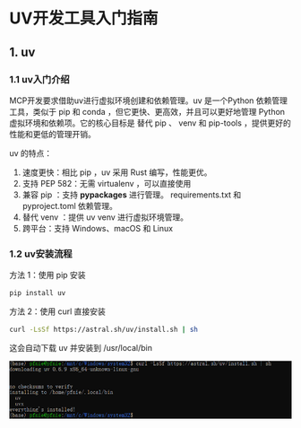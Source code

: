 # UV开发工具入门指南

## 1. uv

### 1.1 uv入门介绍

MCP开发要求借助uv进行虚拟环境创建和依赖管理。uv 是一个Python 依赖管理工具，类似于  pip 和  conda ，但它更快、更高效，并且可以更好地管理 Python 虚拟环境和依赖项。它的核心目标是 替代  pip 、 venv 和  pip-tools  ，提供更好的性能和更低的管理开销。 

uv 的特点： 

1. 速度更快：相比  pip ，uv 采用 Rust 编写，性能更优。
2.  支持 PEP 582：无需  virtualenv ，可以直接使用  
3. 兼容  pip  ：支持  __pypackages__ 进行管理。 requirements.txt 和  pyproject.toml 依赖管理。 
4. 替代  venv  ：提供  uv venv 进行虚拟环境管理。
5. 跨平台：支持 Windows、macOS 和 Linux

### 1.2 uv安装流程  

方法 1：使用  pip 安装

```bash
pip install uv
```

方法 2：使用  curl 直接安装

```bash
curl -LsSf https://astral.sh/uv/install.sh | sh
```

这会自动下载 uv 并安装到  /usr/local/bin

![](images/2025-03-21_133010.png)



